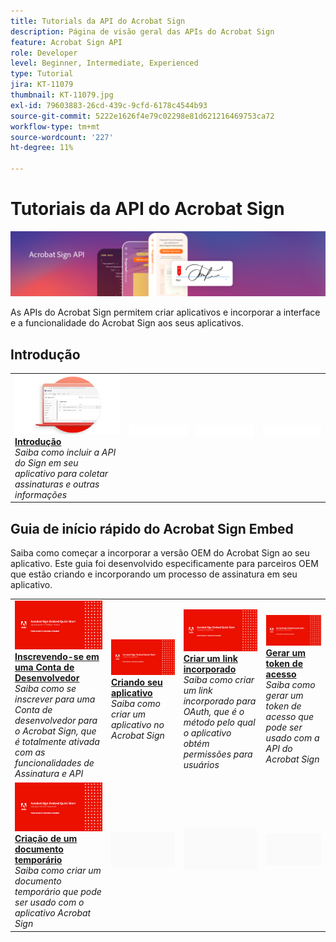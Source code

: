 ```yaml
---
title: Tutorials da API do Acrobat Sign
description: Página de visão geral das APIs do Acrobat Sign
feature: Acrobat Sign API
role: Developer
level: Beginner, Intermediate, Experienced
type: Tutorial
jira: KT-11079
thumbnail: KT-11079.jpg
exl-id: 79603883-26cd-439c-9cfd-6178c4544b93
source-git-commit: 5222e1626f4e79c02298e81d621216469753ca72
workflow-type: tm+mt
source-wordcount: '227'
ht-degree: 11%

---
```


# Tutoriais da API do Acrobat Sign

![Banner da API do Acrobat Sign](../assets/acrobatsignhero.png)

As APIs do Acrobat Sign permitem criar aplicativos e incorporar a interface e a funcionalidade do Acrobat Sign aos seus aplicativos.

## Introdução

<table style="table-layout:fixed">
<tr>
   <td>
    <a href="signapi.md">
      <img alt="Introdução" src="assets/GSASAPI_thumb.png" />
    </a>
    <div>
    <a href="signapi.md"><strong>Introdução</strong></a>
    </div>
    <em>Saiba como incluir a API do Sign em seu aplicativo para coletar assinaturas e outras informações</em>
    <br>
  </td>
  <td>
    <img alt="Espaçador" src="../assets/WhiteBanner_Placeholder.png" />
    <div>
    <br>
  </td>
  <td>
    <img alt="Espaçador" src="../assets/WhiteBanner_Placeholder.png" />
    <div>
    <br>
  </td>
  <td>
    <img alt="Espaçador" src="../assets/WhiteBanner_Placeholder.png" />
    <div>
    <br>
  </td>
</tr>
</table>

## Guia de início rápido do Acrobat Sign Embed

Saiba como começar a incorporar a versão OEM do Acrobat Sign ao seu aplicativo. Este guia foi desenvolvido especificamente para parceiros OEM que estão criando e incorporando um processo de assinatura em seu aplicativo.

<table style="table-layout:fixed">
<tr>
 <td>
   <a href="sign-up-developer-account.md">
      <img alt="Inscrevendo-se em uma Conta de Desenvolvedor" src="assets/Signingup_1280.png" />
   </a>
    <div>
   <a href="sign-up-developer-account.md"><strong>Inscrevendo-se em uma Conta de Desenvolvedor</strong></a>
    </div>
    <em>Saiba como se inscrever para uma Conta de desenvolvedor para o Acrobat Sign, que é totalmente ativada com as funcionalidades de Assinatura e API</em>
    <br>
  </td>
  <td>
   <a href="creating-your-application.md">
      <img alt="Criando seu aplicativo" src="assets/Creatingyourapplication_1280.png" />
   </a>
    <div>
   <a href="creating-your-application.md"><strong>Criando seu aplicativo</strong></a>
    </div>
    <em>Saiba como criar um aplicativo no Acrobat Sign</em>
    <br>
  </td>
   <td>
   <a href="creating-an-embed-link.md">
      <img alt="Criar um link incorporado" src="assets/Creatinganembedlink_1280.png" />
   </a>
    <div>
   <a href="creating-an-embed-link.md"><strong>Criar um link incorporado</strong></a>
    </div>
    <em>Saiba como criar um link incorporado para OAuth, que é o método pelo qual o aplicativo obtém permissões para usuários</em>
    <br>
  </td>
  <td>
   <a href="generating-an-access-token.md">
      <img alt="Gerar um token de acesso" src="assets/Generatingyouraccesstoken_1280.png" />
   </a>
    <div>
   <a href="generating-an-access-token.md"><strong>Gerar um token de acesso</strong></a>
    </div>
    <em>Saiba como gerar um token de acesso que pode ser usado com a API do Acrobat Sign</em>
    <br>
  </td>
</tr>
<tr>
  <td>
   <a href="creating-a-transient-document.md">
      <img alt="Criação de um documento temporário" src="assets/Creatingatransientdocument_1280.png" />
   </a>
    <div>
   <a href="creating-a-transient-document.md"><strong>Criação de um documento temporário</strong></a>
    </div>
    <em>Saiba como criar um documento temporário que pode ser usado com o aplicativo Acrobat Sign</em>
    <br>
  </td>
  <td>
    <img alt="Espaçador" src="../assets/GrayBanner_Placeholder.png" />
    <div>
    <br>
  </td>
   <td>
    <img alt="Espaçador" src="../assets/GrayBanner_Placeholder.png" />
    <div>
    <br>
  </td>
  <td>
    <img alt="Espaçador" src="../assets/GrayBanner_Placeholder.png" />
    <div>
    <br>
  </td>
</tr>
</table>
